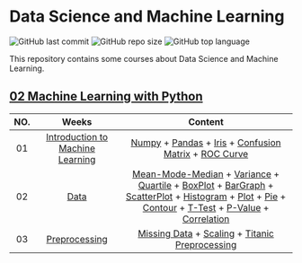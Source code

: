 # Data Science and Machine Learning

![GitHub last commit](https://img.shields.io/github/last-commit/Yousefess/DataScience2023)
![GitHub repo size](https://img.shields.io/github/repo-size/Yousefess/DataScience2023)
![GitHub top language](https://img.shields.io/github/languages/top/Yousefess/DataScience2023)

This repository contains some courses about Data Science and Machine Learning.

## [02 Machine Learning with Python](https://github.com/Yousefess/DataScience2023/tree/main/01%20Machine%20Learning%20with%20Python)

| NO. | Weeks | Content |
| :---: | :-----: | :-------: |
| 01 | [Introduction to Machine Learning](https://github.com/Yousefess/DataScience2023/tree/main/01%20Machine%20Learning%20with%20Python/Week%2001) | [Numpy](https://github.com/Yousefess/DataScience2023/blob/main/01%20Machine%20Learning%20with%20Python/Week%2001/01%20Numpy.ipynb) + [Pandas](https://github.com/Yousefess/DataScience2023/blob/main/01%20Machine%20Learning%20with%20Python/Week%2001/02%20Pandas.ipynb) + [Iris](https://github.com/Yousefess/DataScience2023/blob/main/01%20Machine%20Learning%20with%20Python/Week%2001/03%20Iris.ipynb) + [Confusion Matrix](https://github.com/Yousefess/DataScience2023/blob/main/01%20Machine%20Learning%20with%20Python/Week%2001/04%20ConfusionMatrix.ipynb) + [ROC Curve](https://github.com/Yousefess/DataScience2023/blob/main/01%20Machine%20Learning%20with%20Python/Week%2001/05%20ROC.ipynb) |
| 02 | [Data](https://github.com/Yousefess/DataScience2023/tree/main/01%20Machine%20Learning%20with%20Python/Week%2002) | [Mean-Mode-Median](https://github.com/Yousefess/DataScience2023/blob/main/01%20Machine%20Learning%20with%20Python/Week%2002/01%20Mean-Mode-Median.ipynb) + [Variance](https://github.com/Yousefess/DataScience2023/blob/main/01%20Machine%20Learning%20with%20Python/Week%2002/02%20Variance.ipynb) + [Quartile](https://github.com/Yousefess/DataScience2023/blob/main/01%20Machine%20Learning%20with%20Python/Week%2002/03%20Quartile.ipynb) + [BoxPlot](https://github.com/Yousefess/DataScience2023/blob/main/01%20Machine%20Learning%20with%20Python/Week%2002/04%20BoxPlot.ipynb) + [BarGraph](https://github.com/Yousefess/DataScience2023/blob/main/01%20Machine%20Learning%20with%20Python/Week%2002/05%20BarGraph.ipynb) + [ScatterPlot](https://github.com/Yousefess/DataScience2023/blob/main/01%20Machine%20Learning%20with%20Python/Week%2002/06%20ScatterPlot.ipynb) + [Histogram](https://github.com/Yousefess/DataScience2023/blob/main/01%20Machine%20Learning%20with%20Python/Week%2002/07%20Histogram.ipynb) + [Plot](https://github.com/Yousefess/DataScience2023/blob/main/01%20Machine%20Learning%20with%20Python/Week%2002/08%20Plot.ipynb) + [Pie](https://github.com/Yousefess/DataScience2023/blob/main/01%20Machine%20Learning%20with%20Python/Week%2002/09%20Pie.ipynb) + [Contour](https://github.com/Yousefess/DataScience2023/blob/main/01%20Machine%20Learning%20with%20Python/Week%2002/10%20Contour.ipynb) + [T-Test](https://github.com/Yousefess/DataScience2023/blob/main/01%20Machine%20Learning%20with%20Python/Week%2002/11%20T-Test.ipynb) + [P-Value](https://github.com/Yousefess/DataScience2023/blob/main/01%20Machine%20Learning%20with%20Python/Week%2002/12%20P-Value.ipynb) + [Correlation](https://github.com/Yousefess/DataScience2023/blob/main/01%20Machine%20Learning%20with%20Python/Week%2002/13%20Correlation.ipynb) |
| 03 | [Preprocessing](https://github.com/Yousefess/DataScience2023/tree/main/01%20Machine%20Learning%20with%20Python/Week%2003) | [Missing Data](https://github.com/Yousefess/DataScience2023/blob/main/01%20Machine%20Learning%20with%20Python/Week%2003/01%20Missing%20Data.ipynb) + [Scaling](https://github.com/Yousefess/DataScience2023/blob/main/01%20Machine%20Learning%20with%20Python/Week%2003/02%20Preprocessing_Scale.ipynb) + [Titanic Preprocessing](https://github.com/Yousefess/DataScience2023/blob/main/01%20Machine%20Learning%20with%20Python/Week%2003/03%20Preprocessing_Titanic.ipynb) |
